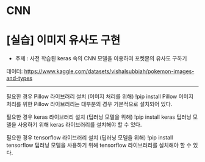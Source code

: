 # CNN
# [실습] 이미지 유사도 구현

- 주제 : 사전 학습된 keras 속의 CNN 모델을 이용하여 포켓몬의 유사도 구하기

데이터:
https://www.kaggle.com/datasets/vishalsubbiah/pokemon-images-and-types

--------------------------------------------------------------------------------------------------------------------


 필요한 경우 Pillow 라이브러리 설치 (이미지 처리를 위해)
 !pip install Pillow
 이미지 처리를 위한 Pillow 라이브러리는 대부분의 경우 기본적으로 설치되어 있다.

 필요한 경우 keras 라이브러리 설치 (딥러닝 모델을 위해)
 !pip install keras
 딥러닝 모델을 사용하기 위해 keras 라이브러리를 설치해야 할 수 있다.

 필요한 경우 tensorflow 라이브러리 설치 (딥러닝 모델을 위해)
 !pip install tensorflow
 딥러닝 모델을 사용하기 위해 tensorflow 라이브러리를 설치해야 할 수 있다.
